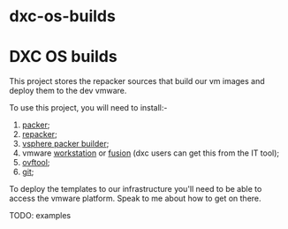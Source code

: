 # dxc-os-builds

DXC OS builds
====================

This project stores the repacker sources that build our vm images and deploy them to the dev vmware.

To use this project, you will need to install:-

1. [packer](https://www.packer.io/downloads.html);
1. [repacker](https://github.com/dayglo/repacker);
1. [vsphere packer builder](https://github.com/dayglo/packer-builder-vsphere);
1. vmware [workstation](https://www.vmware.com/products/workstation/workstation-evaluation.html) or [fusion](https://www.vmware.com/products/fusion/fusion-evaluation.html) (dxc users can get this from the IT tool); 
1. [ovftool](https://www.vmware.com/support/developer/ovf/); 
1. [git](https://git-scm.com/);

To deploy the templates to our infrastructure you'll need to be able to access the vmware platform. Speak to me about how to get on there.

TODO: examples
